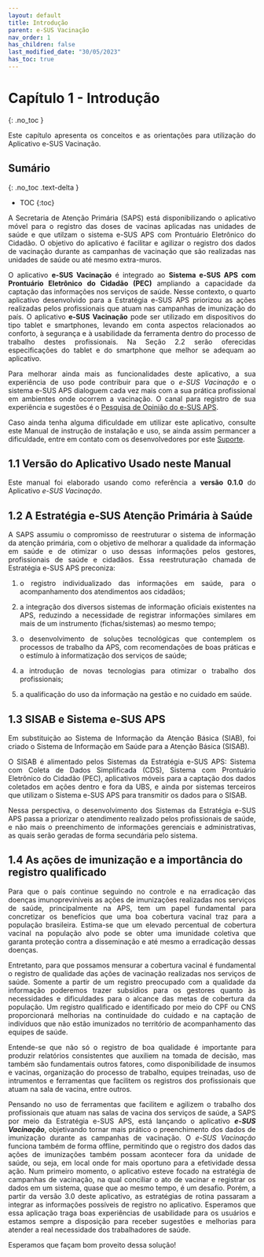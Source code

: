 ```yaml
---
layout: default
title: Introdução
parent: e-SUS Vacinação
nav_order: 1
has_children: false
last_modified_date: "30/05/2023"
has_toc: true
---
```


<head>
    <style>
        p{text-align:justify};
    </style>
</head>

# Capítulo 1 - Introdução
{: .no_toc }

Este capítulo apresenta os conceitos e as orientações para utilização do Aplicativo e-SUS Vacinação.

## Sumário
{: .no_toc .text-delta }

- TOC
{:toc}

A Secretaria de Atenção Primária (SAPS) está disponibilizando o aplicativo móvel para o registro das doses de vacinas aplicadas nas unidades de saúde e que utilzam o sistema e-SUS APS com Prontuário Eletrônico do Cidadão. O objetivo do aplicativo é facilitar e agilizar o registro dos dados de vacinação durante as campanhas de vacinação que são realizadas nas unidades de saúde ou até mesmo extra-muros. 

O aplicativo **e-SUS Vacinação** é integrado ao **Sistema e-SUS APS com Prontuário Eletrônico do Cidadão (PEC)** ampliando a capacidade da captação das informações nos serviços de saúde. Nesse contexto, o quarto aplicativo desenvolvido para a Estratégia e-SUS APS priorizou as ações realizadas pelos profissionais que atuam nas campanhas de imunização do país. O aplicativo **e-SUS Vacinação** pode ser utilizado em dispositivos do tipo tablet e smartphones, levando em conta aspectos relacionados ao conforto, à segurança e à usabilidade da ferramenta dentro do processo de trabalho destes profissionais. Na Seção 2.2 serão oferecidas especificações do tablet e do smartphone que melhor se adequam ao aplicativo.

Para melhorar ainda mais as funcionalidades deste aplicativo, a sua experiência de uso pode contribuir para que o *e-SUS Vacinação* e o sistema e-SUS APS dialoguem cada vez mais com a sua prática profissional em ambientes onde ocorrem a vacinação. O canal para registro de sua experiência e sugestões é o [Pesquisa de Opinião do e-SUS APS](http://sisaps.saude.gov.br/pesquisa/).

Caso ainda tenha alguma dificuldade em utilizar este aplicativo, consulte este Manual de instrução de instalação e uso, se ainda assim permancer a dificuldade, entre em contato com os desenvolvedores por este [Suporte](http://esusaps.bridge.ufsc.br/support/login).


## 1.1 Versão do Aplicativo Usado neste Manual

Este manual foi elaborado usando como referência a **versão 0.1.0** do Aplicativo *e-SUS Vacinação*. 

## 1.2 A Estratégia e-SUS Atenção Primária à Saúde

A SAPS assumiu o compromisso de reestruturar o sistema de informação da atenção primária, com o objetivo de melhorar a qualidade da informação em saúde e de otimizar o uso dessas informações pelos gestores, profissionais de saúde e cidadãos. Essa reestruturação chamada de Estratégia e-SUS APS preconiza:

1.  o registro individualizado das informações em saúde, para o acompanhamento dos atendimentos aos cidadãos;

2.  a integração dos diversos sistemas de informação oficiais existentes na APS, reduzindo a necessidade de registrar informações similares em mais de um instrumento (fichas/sistemas) ao mesmo tempo;

3.  o desenvolvimento de soluções tecnológicas que contemplem os processos de trabalho da APS, com recomendações de boas práticas e o estímulo à informatização dos serviços de saúde;

4.  a introdução de novas tecnologias para otimizar o trabalho dos profissionais;

5.  a qualificação do uso da informação na gestão e no cuidado em saúde.

## 1.3 SISAB e Sistema e-SUS APS

Em substituição ao Sistema de Informação da Atenção Básica (SIAB), foi criado o Sistema de Informação em Saúde para a Atenção Básica (SISAB).

O SISAB é alimentado pelos Sistemas da Estratégia e-SUS APS: Sistema com Coleta de Dados Simplificada (CDS), Sistema com Prontuário Eletrônico do Cidadão (PEC), aplicativos móveis para a captação dos dados coletados em ações dentro e fora da UBS, e
 ainda por sistemas terceiros que utilizam o Sistema e-SUS APS para transmitir os dados para o SISAB.

Nessa perspectiva, o desenvolvimento dos Sistemas da Estratégia e-SUS APS passa a priorizar o atendimento realizado pelos profissionais de saúde, e não mais o preenchimento de informações gerenciais e administrativas, as quais serão geradas de forma secundária pelo sistema.

## 1.4 As ações de imunização e a importância do registro qualificado

Para que o país continue seguindo no controle e na erradicação das doenças imunopreviníveis as ações de imunizações realizadas nos serviços de saúde, principalmente na APS, tem um papel fundamental para concretizar os benefícios que uma boa cobertura vacinal traz para a população brasileira. Estima-se que um elevado percentual de cobertura vacinal na população alvo pode se obter uma imunidade coletiva que garanta proteção contra a disseminação e até mesmo a erradicação dessas doenças. 

Entretanto, para que possamos mensurar a cobertura vacinal é fundamental o registro de qualidade das ações de vacinação realizadas nos serviços de saúde. Somente a partir de um registro preocupado com a qualidade da informação poderemos trazer subsídios para os gestores quanto às necessidades e dificuldades para o alcance das metas de cobertura da população. Um registro qualificado e identificado por meio do CPF ou CNS proporcionará melhorias na continuidade do cuidado e na captação de indivíduos que não estão imunizados no território de acompanhamento das equipes de saúde. 

Entende-se que não só o registro de boa qualidade é importante para produzir relatórios consistentes que auxiliem na tomada de decisão, mas também são fundamentais outros fatores, como disponibilidade de insumos e vacinas, organização do processo de trabalho, equipes treinadas, uso de intrumentos e ferramentas que facilitem os registros dos profissionais que atuam na sala de vacina, entre outros. 

Pensando no uso de ferramentas que facilitem e agilizem o trabalho dos profissionais que atuam nas salas de vacina dos serviços de saúde, a SAPS por meio da Estratégia e-SUS APS, está lançando o aplicativo ***e-SUS Vacinação***, objetivando tornar mais prático o preenchimento dos dados de imunização durante as campanhas de vacinação.  O *e-SUS Vacinação* funciona também de forma offline, permitindo que o registro dos dados das ações de imunizações também possam acontecer fora da unidade de saúde, ou seja, em local onde for mais oportuno para a efetividade dessa ação. Num primeiro momento, o aplicativo esteve focado na estratégia de campanhas de vacinação, na qual conciliar o ato de vacinar e registrar os dados em um sistema, quase que ao mesmo tempo, é um desafio. Porém, a partir da versão 3.0 deste aplicativo, as estratégias de rotina passaram a integrar as informações possíveis de registro no aplicativo. Esperamos que essa aplicação traga boas experiências de usabilidade para os usuários e estamos sempre a disposição para receber sugestões e melhorias para atender a real necessidade dos trabalhadores de saúde. 

Esperamos que façam bom proveito dessa solução! 

